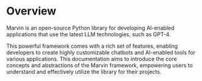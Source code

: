# Overview

Marvin is an open-source Python library for developing AI-enabled applications that use the latest LLM technologies, such as GPT-4. 

This powerful framework comes with a rich set of features, enabling developers to create highly customizable chatbots and AI-enabled tools for various applications. This documentation aims to introduce the core concepts and abstractions of the Marvin framework, empowering users to understand and effectively utilize the library for their projects.